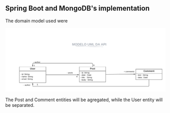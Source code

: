 ## Spring Boot and MongoDB's implementation

The domain model used were


<img src="src/main/resources/images/diagram-uml.png" alt="Screenshot" width="700"/>


The Post and Comment entities will be agregated, while the User entity will be separated.
